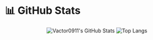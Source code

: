 # 📊 GitHub Stats

<div align="center">

![Vactor0911's GitHub Stats](https://github-readme-stats.vercel.app/api?username=TreeBomb-01&show_icons=true&theme=radical)
![Top Langs](https://github-readme-stats.vercel.app/api/top-langs/?username=TreeBomb-01&layout=compact&theme=radical)

</div>

